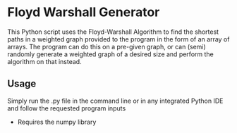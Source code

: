 <h1>Floyd Warshall Generator</h1>
This Python script uses the Floyd-Warshall Algorithm to find the shortest paths in a weighted graph provided to the program in the form of an array of arrays. The program can do this on a pre-given graph, or can (semi) randomly generate a weighted graph of a desired size and perform the algorithm on that instead.
<h2>Usage</h2>
Simply run the .py file in the command line or in any integrated Python IDE and follow the requested program inputs

* Requires the numpy library
